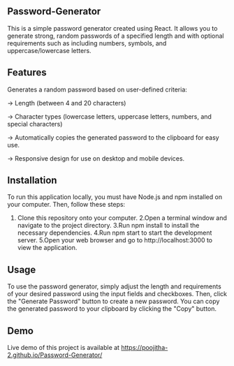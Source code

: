 ## Password-Generator
This is a simple password generator created using React. It allows you to generate strong, random passwords of a specified length and with optional requirements such as including numbers, symbols, and uppercase/lowercase letters.

## Features
Generates a random password based on user-defined criteria:

-> Length (between 4 and 20 characters)

-> Character types (lowercase letters, uppercase letters, numbers, and special characters)

-> Automatically copies the generated password to the clipboard for easy use.

-> Responsive design for use on desktop and mobile devices.

## Installation
To run this application locally, you must have Node.js and npm installed on your computer. Then, follow these steps:

  1. Clone this repository onto your computer.
  2.Open a terminal window and navigate to the project directory.
  3.Run npm install to install the necessary dependencies.
  4.Run npm start to start the development server.
  5.Open your web browser and go to http://localhost:3000 to view the application.

## Usage
To use the password generator, simply adjust the length and requirements of your desired password using the input fields and checkboxes. Then, click the "Generate Password" button to create a new password. You can copy the generated password to your clipboard by clicking the "Copy" button.

## Demo
Live demo of this project is available at https://poojitha-2.github.io/Password-Generator/
